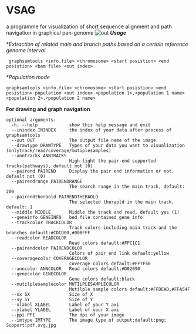 # VSAG
a programme for visualization of short sequence alignment and path navigation in graphical pan-genome
![out](https://user-images.githubusercontent.com/46209789/200499386-cb1277d2-f323-4829-bdb3-cc9c34a87f35.png)
***Usage***

**Extraction of related main and branch paths based on a certain reference genome interval*
```
 graphsamtools <info.file> <chromosome> <start posistion> <end posistion> <bam file> <out index>
```
**Population mode*
```
graphsamtools <info.file> <chromosome> <start posistion> <end posistion> population <out index> <population 1>,<population 1 name> <population 2>,<population 2 name>
```
**For drawing and graph navigation**
```
optional arguments:
  -h, --help            show this help message and exit
  --inindex ININDEX     the index of your data after process of graphsamtools
  --out OUT             The output file name of the image
  --drawtype DRAWTYPE   Types of your data you want to visualization (onlytrack/read/coverage/mutiplesamples)
  --anntracks ANNTRACKS
                        High light the pair-end supported tracks(pathways), default not (0)
  --pairend PAIREND     Display the pair end information or not, default not (0)
  --pairendrange PAIRENDRANGE
                        The search range in the main track, default: 200
  --pairendtheraold PAIRENDTHERAOLD
                        The selected theraold in the main track, default: 1
  --middle MIDDLE       Middle the track and read, default yes (1)
  --geneinfo GENEINFO   bed file contained gene info
  --trackcolor TRACKCOLOR
                        Track colors including main track and the branches default:#CDCD00,#00BFFF
  --readcolor READCOLOR
                        Read colors default:#FFC1C1
  --pairendcolor PAIRENDCOLOR
                        Colors of pair end link default:yellow
  --coveragecolor COVERAGECOLOR
                        coverage colors default:#FF7F50
  --anncolor ANNCOLOR   Read colors default:#D02090
  --genecolor GENECOLOR
                        Gene colors default:black
  --mutilplesamplecolor MUTILPLESAMPLECOLOR
                        Mutilple sample colors default:#FFDEAD,#FFA54F
  --sx SX               Size of X
  --sy SY               Size of Y
  --xlabel XLABEL       Label of your Y axi
  --ylabel YLABEL       Label of your X axi
  --ppi PPI             The dpi of your image
  --imtype IMTYPE       The image type of output;default:png; Support:pdf,svg,jpg

```
